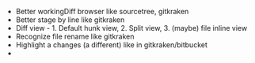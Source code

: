 
- Better workingDiff browser like sourcetree, gitkraken
- Better stage by line like gitkraken
- Diff view - 1. Default hunk view, 2. Split view, 3. (maybe) file inline view
- Recognize file rename like gitkraken
- Highlight a changes (a different) like in gitkraken/bitbucket
- 